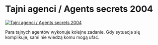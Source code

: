 Tajni agenci / Agents secrets 2004 
=============
[![Tajni agenci / Agents secrets 2004 ](http://vidos.pl/images/player.gif)](http://vidos.pl/tajni-agenci-agents-secrets-2004)

 Para tajnych agentów wykonuje kolejne zadanie. Gdy sytuacja się komplikuje, sami nie wiedzą komu mogą ufać.
